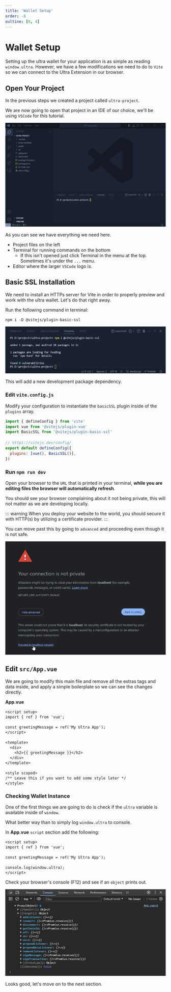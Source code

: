 ```yaml
---
title: 'Wallet Setup'
order: -8
oultine: [0, 4]
---
```


# Wallet Setup

Setting up the ultra wallet for your application is as simple as reading `window.ultra`. However, we have a few modifications we need to do to `Vite` so we can connect to the Ultra Extension in our browser.

## Open Your Project

In the previous steps we created a project called `ultra-project`.

We are now going to open that project in an IDE of our choice, we'll be using `VSCode` for this tutorial.

![](./images/vscode-init-project.png)

As you can see we have everything we need here.

- Project files on the left
- Terminal for running commands on the bottom
    - If this isn't opened just click Terminal in the menu at the top. Sometimes it's under the `...` menu.
- Editor where the larger `VSCode` logo is.

## Basic SSL Installation

We need to install an HTTPs server for Vite in order to properly preview and work with the ultra wallet. Let's do that right away.

Run the following command in terminal:

```
npm i -D @vitejs/plugin-basic-ssl
```

![](./images/install-basic-ssl.png)

This will add a new development package dependency.

### Edit `vite.config.js`

Modify your configuration to instantiate the `basicSSL` plugin inside of the `plugins` array.

```js
import { defineConfig } from 'vite'
import vue from '@vitejs/plugin-vue'
import BasicSSL from '@vitejs/plugin-basic-ssl'

// https://vitejs.dev/config/
export default defineConfig({
  plugins: [vue(), BasicSSL()],
})
```

### Run `npm run dev`

Open your browser to the `URL` that is printed in your terminal, **while you are editing files the browser will automatically refresh**.

You should see your browser complaining about it not being private, this will not matter as we are developing locally.

::: warning
When you deploy your website to the world, you should secure it with HTTP(s) by utilizing a certificate provider.
:::

You can move past this by going to `advanced` and proceeding even though it is not safe.

![](./images/ignore-chrome-certificate.png)

## Edit `src/App.vue`

We are going to modify this main file and remove all the extras tags and data inside, and apply a simple boilerplate so we can see the changes directly.

**App.vue**
```tsx
<script setup>
import { ref } from 'vue';

const greetingMessage = ref('My Ultra App');
</script>

<template>
  <div>
    <h2>{{ greetingMessage }}</h2>
  </div>
</template>

<style scoped>
/** Leave this if you want to add some style later */
</style>

```

### Checking Wallet Instance

One of the first things we are going to do is check if the `ultra` variable is available inside of `window`.

What better way than to simply log `window.ultra` to console.

In **App.vue** `script` section add the following:

```tsx
<script setup>
import { ref } from 'vue';

const greetingMessage = ref('My Ultra App');

console.log(window.ultra);
</script>
```

Check your browser's console (F12) and see if an `object` prints out.

![](./images/ultra-wallet-present.png)

Looks good, let's move on to the next section.